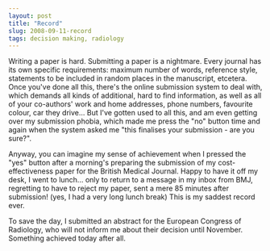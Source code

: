 ```yaml
---
layout: post
title: "Record"
slug: 2008-09-11-record
tags: decision making, radiology
---
```


Writing a paper is hard. Submitting a paper is a nightmare. Every journal has its own specific requirements: maximum number of words, reference style, statements to be included in random places in the manuscript, etcetera. Once you've done all this, there's the online submission system to deal with, which demands all kinds of additional, hard to find information, as well as all of your co-authors' work and home addresses, phone numbers, favourite colour, car they drive... But I've gotten used to all this, and am even getting over my submission phobia, which made me press the "no" button time and again when the system asked me "this finalises your submission - are you sure?".

Anyway, you can imagine my sense of achievement when I pressed the "yes" button after a morning's preparing the submission of my cost-effectiveness paper for the British Medical Journal. Happy to have it off my desk, I went to lunch... only to return to a message in my inbox from BMJ, regretting to have to reject my paper, sent a mere 85 minutes after submission! (yes, I had a very long lunch break) This is my saddest record ever.

To save the day, I submitted an abstract for the European Congress of Radiology, who will not inform me about their decision until November. Something achieved today after all.

